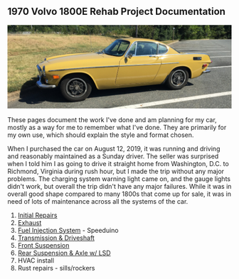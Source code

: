 ## 1970 Volvo 1800E Rehab Project Documentation

![Yellow 1970 Volvo 1800E car in parking lot](images/1970-1800E.jpg)

These pages document the work I've done and am planning for my car, mostly as a way for me to remember what I've done. They are primarily for my own use, which should explain the style and format chosen. 

When I purchased the car on August 12, 2019, it was running and driving and reasonably maintained as a Sunday driver. The seller was surprised when I told him I as going to drive it straight home from Washington, D.C. to Richmond, Virginia during rush hour, but I made the trip without any major problems. The charging system warning light came on, and the gauge lights didn't work, but overall the trip didn't have any major failures. While it was in overall good shape compared to many 1800s that come up for sale, it was in need of lots of maintenance across all the systems of the car.

1. [Initial Repairs](Initial%20Repairs.md)
2. [Exhaust](Exhaust.md)
3. [Fuel Injection System](Fuel%20Injection.md) - Speeduino
4. [Transmission & Driveshaft](Transmission.md)
5. [Front Suspension](Front%20Suspension.md)
6. [Rear Suspension & Axle w/ LSD](Rear%20Suspension.md)
7. HVAC install
8. Rust repairs - sills/rockers